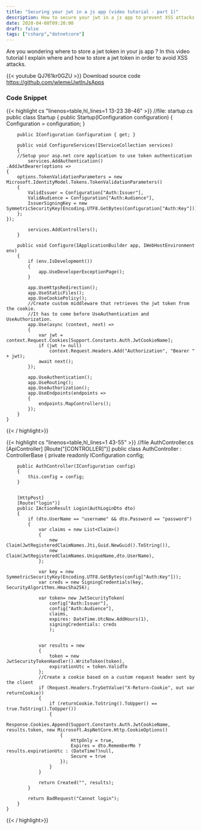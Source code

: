 ```yaml
---
title: "Securing your jwt in a js app (video tutorial - part 1)"
description: How to secure your jwt in a js app to prevent XSS attacks using .net core as a backend
date: 2020-04-08T09:20:00
draft: false
tags: ["csharp","dotnetcore"]
---
```


Are you wondering where to store a jwt token in your js app ? In this video tutorial I explain where and how to store a jwt token in order to avoid XSS attacks. 
<!--more--> 
{{< youtube QJ761kr0GZU >}}
Download source code https://github.com/wleme/JwtInJsApps
### Code Snippet 
{{< highlight cs "linenos=table,hl_lines=1 13-23 38-46" >}}
	//file: startup.cs
    public class Startup
    {
        public Startup(IConfiguration configuration)
        {
            Configuration = configuration;
        }

        public IConfiguration Configuration { get; }

        public void ConfigureServices(IServiceCollection services)
        {
		//Setup your asp.net core application to use token authentication
            services.AddAuthentication()
    .AddJwtBearer(options =>
    {
        options.TokenValidationParameters = new Microsoft.IdentityModel.Tokens.TokenValidationParameters()
        {
            ValidIssuer = Configuration["Auth:Issuer"],
            ValidAudience = Configuration["Auth:Audience"],
            IssuerSigningKey = new SymmetricSecurityKey(Encoding.UTF8.GetBytes(Configuration["Auth:Key"]))
        };
    });
            
            services.AddControllers();
        }

        public void Configure(IApplicationBuilder app, IWebHostEnvironment env)
        {
            if (env.IsDevelopment())
            {
                app.UseDeveloperExceptionPage();
            }

            app.UseHttpsRedirection();
            app.UseStaticFiles();
            app.UseCookiePolicy();
			//Create custom middleware that retrieves the jwt token from the cookie. 
			//It has to come before UseAuthentication and UseAuthorization.
            app.Use(async (context, next) =>
            {
                var jwt = context.Request.Cookies[Support.Constants.Auth.JwtCookieName];
                if (jwt != null)
                    context.Request.Headers.Add("Authorization", "Bearer " + jwt);
                await next();
            });

            app.UseAuthentication();
            app.UseRouting();
            app.UseAuthorization();
            app.UseEndpoints(endpoints =>
            {
                endpoints.MapControllers();
            });
        }
    }
{{< / highlight>}}

{{< highlight cs "linenos=table,hl_lines=1 43-55" >}}
//file AuthController.cs
	[ApiController]
    [Route("[CONTROLLER]")]
    public class AuthController : ControllerBase
    {
        private readonly IConfiguration config;

        public AuthController(IConfiguration config)
        {
            this.config = config;
        }


        [HttpPost]
        [Route("login")]
        public IActionResult Login(AuthLoginDto dto)
        {
            if (dto.UserName == "username" && dto.Password == "password")
            {
                var claims = new List<Claim>()
                {
                    new Claim(JwtRegisteredClaimNames.Jti,Guid.NewGuid().ToString()),
                    new Claim(JwtRegisteredClaimNames.UniqueName,dto.UserName),
                };

                var key = new SymmetricSecurityKey(Encoding.UTF8.GetBytes(config["Auth:Key"]));
                var creds = new SigningCredentials(key, SecurityAlgorithms.HmacSha256);

                var token= new JwtSecurityToken(
                    config["Auth:Issuer"],
                    config["Auth:Audience"],
                    claims,
                    expires: DateTime.UtcNow.AddHours(1),
                    signingCredentials: creds
                    );


                var results = new
                {
                    token = new JwtSecurityTokenHandler().WriteToken(token),
                    expirationUtc = token.ValidTo
                };
				//Create a cookie based on a custom request header sent by the client
                if (Request.Headers.TryGetValue("X-Return-Cookie", out var returnCookie))
                {
                    if (returnCookie.ToString().ToUpper() == true.ToString().ToUpper())
                    {
                        Response.Cookies.Append(Support.Constants.Auth.JwtCookieName, results.token, new Microsoft.AspNetCore.Http.CookieOptions()
                        {
                            HttpOnly = true,
                            Expires = dto.RememberMe ? results.expirationUtc : (DateTime?)null,
                            Secure = true
                        });
                    }
                }

                return Created("", results);
            }

            return BadRequest("Cannot login");
        }
    }
{{< / highlight>}}